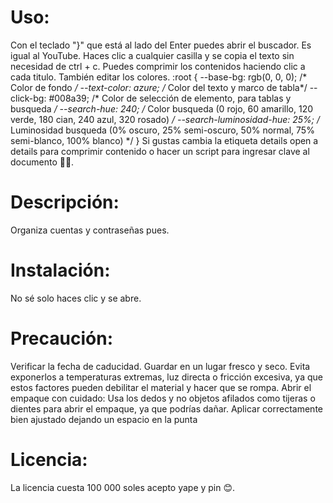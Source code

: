 # Uso:
Con el teclado "}" que está al lado del Enter puedes abrir el buscador. Es igual al YouTube. Haces clic a cualquier casilla y se copia el texto sin necesidad de ctrl + c. Puedes comprimir los contenidos haciendo clic a cada titulo. También editar los colores.
    :root {
      --base-bg: rgb(0, 0, 0);   /* Color de fondo */
      --text-color: azure;       /* Color del texto y marco de tabla*/
      --click-bg: #008a39;       /* Color de selección de elemento, para tablas y busqueda */
      --search-hue: 240;         /* Color busqueda (0 rojo, 60 amarillo, 120 verde, 180 cian, 240 azul, 320 rosado) */
      --search-luminosidad-hue: 25%; /* Luminosidad busqueda (0% oscuro, 25% semi-oscuro, 50% normal, 75% semi-blanco, 100% blanco) */
    }
Si gustas cambia la etiqueta details open a details para comprimir contenido o hacer un script para ingresar clave al documento 🤷‍♂️.
# Descripción:
Organiza cuentas y contraseñas pues.
# Instalación:
No sé solo haces clic y se abre.
# Precaución: 
Verificar la fecha de caducidad. Guardar en un lugar fresco y seco. Evita exponerlos a temperaturas extremas, luz directa o fricción excesiva, ya que estos factores pueden debilitar el material y hacer que se rompa. Abrir el empaque con cuidado: Usa los dedos y no objetos afilados como tijeras o dientes para abrir el empaque, ya que podrías dañar. Aplicar correctamente bien ajustado dejando un espacio en la punta
# Licencia: 
La licencia cuesta 100 000 soles acepto yape y pin 😊.
